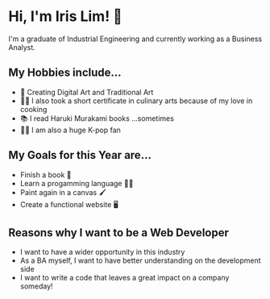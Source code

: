 # Hi, I'm Iris Lim! 👾

I'm a graduate of Industrial Engineering and currently working as a Business Analyst.

## My Hobbies include...
- 🎨 Creating Digital Art and Traditional Art
- 👩‍🍳 I also took a short certificate in culinary arts because of my love in cooking
- 📚 I read Haruki Murakami books ...sometimes 
- 👩‍🎤 I am also a huge K-pop fan

## My Goals for this Year are...
- Finish a book 🔖
- Learn a progamming language 👩‍💻
- Paint again in a canvas 🖌
- Create a functional website 🖥

## Reasons why I want to be a Web Developer
- I want to have a wider opportunity in this industry
- As a BA myself, I want to have better understanding on the development side
- I want to write a code that leaves a great impact on a company someday!